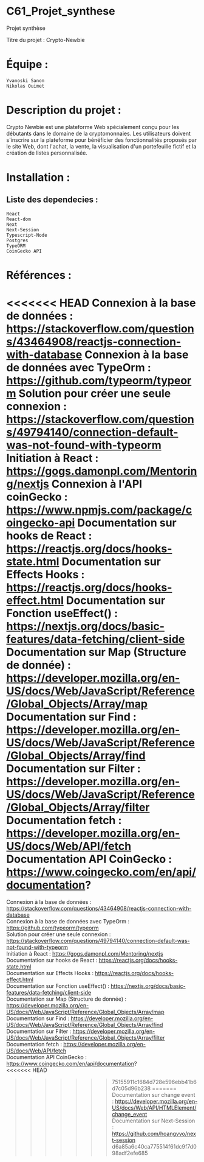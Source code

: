 # C61_Projet_synthese
Projet synthèse


Titre du projet : Crypto-Newbie

Équipe :
=======================================================
	Yvanoski Sanon
	Nikolas Ouimet


	
	
Description du projet :
=======================================================
Crypto Newbie est une plateforme Web spécialement conçu pour les débutants dans le domaine de la cryptomonnaies. Les utilisateurs doivent s'inscrire sur la plateforme pour bénéficier des fonctionnalités proposés par le site Web, dont l'achat, la vente, la visualisation d'un portefeuille fictif et la création de listes personnalisée.


Installation :
=======================================================
Liste des dependecies :
-------------------------------------------------------
	React  
	React-dom  
	Next  
	Next-Session  
	Typescript-Node  
	Postgres  
	TypeORM  
	CoinGecko API  

Références :
=======================================================
<<<<<<< HEAD
Connexion à la base de données : https://stackoverflow.com/questions/43464908/reactjs-connection-with-database
Connexion à la base de données avec TypeOrm : https://github.com/typeorm/typeorm
Solution pour créer une seule connexion : https://stackoverflow.com/questions/49794140/connection-default-was-not-found-with-typeorm
Initiation à React : https://gogs.damonpl.com/Mentoring/nextjs
Connexion à l'API coinGecko : https://www.npmjs.com/package/coingecko-api
Documentation sur hooks de React : https://reactjs.org/docs/hooks-state.html
Documentation sur Effects Hooks : https://reactjs.org/docs/hooks-effect.html
Documentation sur Fonction useEffect() : https://nextjs.org/docs/basic-features/data-fetching/client-side
Documentation sur Map (Structure de donnée) : https://developer.mozilla.org/en-US/docs/Web/JavaScript/Reference/Global_Objects/Array/map
Documentation sur Find : https://developer.mozilla.org/en-US/docs/Web/JavaScript/Reference/Global_Objects/Array/find
Documentation sur Filter : https://developer.mozilla.org/en-US/docs/Web/JavaScript/Reference/Global_Objects/Array/filter
Documentation fetch : https://developer.mozilla.org/en-US/docs/Web/API/fetch
Documentation API CoinGecko : https://www.coingecko.com/en/api/documentation?
=======
Connexion à la base de données : https://stackoverflow.com/questions/43464908/reactjs-connection-with-database  
Connexion à la base de données avec TypeOrm : https://github.com/typeorm/typeorm  
Solution pour créer une seule connexion : https://stackoverflow.com/questions/49794140/connection-default-was-not-found-with-typeorm  
Initiation à React : https://gogs.damonpl.com/Mentoring/nextjs  
Documentation sur hooks de React : https://reactjs.org/docs/hooks-state.html  
Documentation sur Effects Hooks : https://reactjs.org/docs/hooks-effect.html  
Documentation sur Fonction useEffect() : https://nextjs.org/docs/basic-features/data-fetching/client-side  
Documentation sur Map (Structure de donnée) : https://developer.mozilla.org/en-US/docs/Web/JavaScript/Reference/Global_Objects/Array/map  
Documentation sur Find : https://developer.mozilla.org/en-US/docs/Web/JavaScript/Reference/Global_Objects/Array/find  
Documentation sur Filter : https://developer.mozilla.org/en-US/docs/Web/JavaScript/Reference/Global_Objects/Array/filter  
Documentation fetch : https://developer.mozilla.org/en-US/docs/Web/API/fetch  
Documentation API CoinGecko : https://www.coingecko.com/en/api/documentation?  
<<<<<<< HEAD
>>>>>>> 75155911c1684d728e596ebb41b6d7c05d96b238
=======
Documentation sur change event : https://developer.mozilla.org/en-US/docs/Web/API/HTMLElement/change_event  
Documentation sur Next-Session : https://github.com/hoangvvo/next-session  
>>>>>>> d6a85a6c40ca775514f61dc9f7d098adf2efe685
